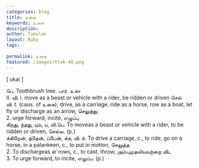 ```yaml
---
categories: blog
title: உகை
keywords: உகை
description: 
author: Tamilan
layout: Ruby
tags: 
 
permalink: உகை
featured: /images/ttak-48.png
---
```

  
[ ukai ]  
  
பெ. Toothbrush tree. பார். உகா  
II. வி. i. move as a beast or vehicle with a rider, be ridden or driven செல்  
வி. t. (caus. of உகை); drive, as a carriage, ride as a horse, row as a boat, let fly or discharge as an arrow, செலுத்து;  
2. urge forward, incite, எழுப்பு  
கிறது, ந்தது, யும், ய, வி.பெ. To moveas a beast or vehicle with a rider, to be ridden or driven, செல்ல. (p.)  
க்கிறேன், த்தேன், ப்பேன், க்க, வி. a. To drive a carriage, c., to ride, go on a horse, in a palankeen, c., to put in motion, செலுத்த  
2. To dischargeas ar rows, c., to cast, throw, அம்புமுதலியவற்றை விட  
3. To urge forward, to incite, எழுப்ப. (p.)